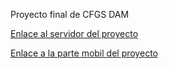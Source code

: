 Proyecto final de CFGS DAM

[Enlace al servidor del proyecto](https://github.com/Trope16121980/ServerHREntrada)

[Enlace a la parte mobil del proyecto](https://github.com/Trope16121980/ServerHREntrada)
